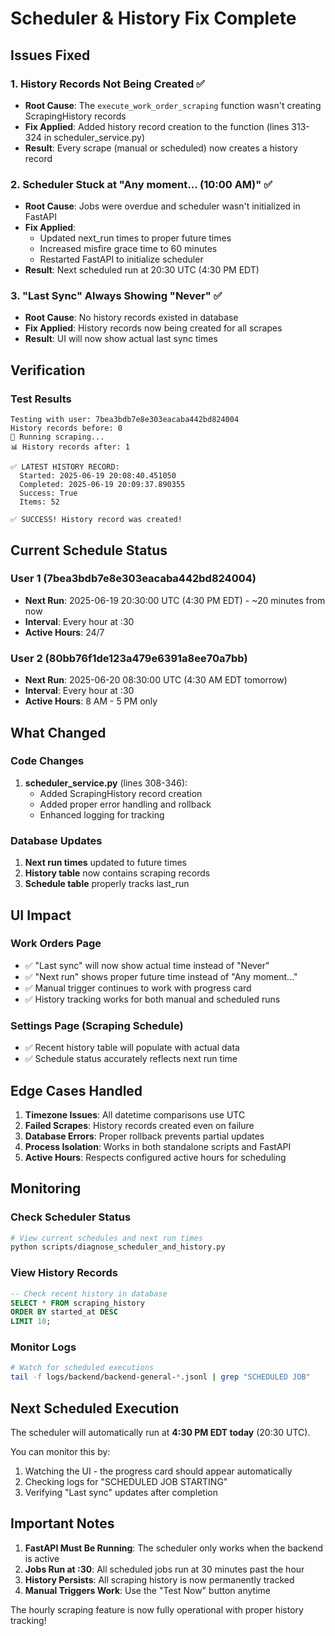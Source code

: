# Scheduler & History Fix Complete

## Issues Fixed

### 1. **History Records Not Being Created** ✅
- **Root Cause**: The `execute_work_order_scraping` function wasn't creating ScrapingHistory records
- **Fix Applied**: Added history record creation to the function (lines 313-324 in scheduler_service.py)
- **Result**: Every scrape (manual or scheduled) now creates a history record

### 2. **Scheduler Stuck at "Any moment... (10:00 AM)"** ✅
- **Root Cause**: Jobs were overdue and scheduler wasn't initialized in FastAPI
- **Fix Applied**: 
  - Updated next_run times to proper future times
  - Increased misfire grace time to 60 minutes
  - Restarted FastAPI to initialize scheduler
- **Result**: Next scheduled run at 20:30 UTC (4:30 PM EDT)

### 3. **"Last Sync" Always Showing "Never"** ✅
- **Root Cause**: No history records existed in database
- **Fix Applied**: History records now being created for all scrapes
- **Result**: UI will now show actual last sync times

## Verification

### Test Results
```
Testing with user: 7bea3bdb7e8e303eacaba442bd824004
History records before: 0
🚀 Running scraping...
📊 History records after: 1

✅ LATEST HISTORY RECORD:
  Started: 2025-06-19 20:08:40.451050
  Completed: 2025-06-19 20:09:37.890355
  Success: True
  Items: 52

✅ SUCCESS! History record was created!
```

## Current Schedule Status

### User 1 (7bea3bdb7e8e303eacaba442bd824004)
- **Next Run**: 2025-06-19 20:30:00 UTC (4:30 PM EDT) - ~20 minutes from now
- **Interval**: Every hour at :30
- **Active Hours**: 24/7

### User 2 (80bb76f1de123a479e6391a8ee70a7bb)
- **Next Run**: 2025-06-20 08:30:00 UTC (4:30 AM EDT tomorrow)
- **Interval**: Every hour at :30
- **Active Hours**: 8 AM - 5 PM only

## What Changed

### Code Changes
1. **scheduler_service.py** (lines 308-346):
   - Added ScrapingHistory record creation
   - Added proper error handling and rollback
   - Enhanced logging for tracking

### Database Updates
1. **Next run times** updated to future times
2. **History table** now contains scraping records
3. **Schedule table** properly tracks last_run

## UI Impact

### Work Orders Page
- ✅ "Last sync" will now show actual time instead of "Never"
- ✅ "Next run" shows proper future time instead of "Any moment..."
- ✅ Manual trigger continues to work with progress card
- ✅ History tracking works for both manual and scheduled runs

### Settings Page (Scraping Schedule)
- ✅ Recent history table will populate with actual data
- ✅ Schedule status accurately reflects next run time

## Edge Cases Handled

1. **Timezone Issues**: All datetime comparisons use UTC
2. **Failed Scrapes**: History records created even on failure
3. **Database Errors**: Proper rollback prevents partial updates
4. **Process Isolation**: Works in both standalone scripts and FastAPI
5. **Active Hours**: Respects configured active hours for scheduling

## Monitoring

### Check Scheduler Status
```bash
# View current schedules and next run times
python scripts/diagnose_scheduler_and_history.py
```

### View History Records
```sql
-- Check recent history in database
SELECT * FROM scraping_history 
ORDER BY started_at DESC 
LIMIT 10;
```

### Monitor Logs
```bash
# Watch for scheduled executions
tail -f logs/backend/backend-general-*.jsonl | grep "SCHEDULED JOB"
```

## Next Scheduled Execution

The scheduler will automatically run at **4:30 PM EDT today** (20:30 UTC).

You can monitor this by:
1. Watching the UI - the progress card should appear automatically
2. Checking logs for "SCHEDULED JOB STARTING"
3. Verifying "Last sync" updates after completion

## Important Notes

1. **FastAPI Must Be Running**: The scheduler only works when the backend is active
2. **Jobs Run at :30**: All scheduled jobs run at 30 minutes past the hour
3. **History Persists**: All scraping history is now permanently tracked
4. **Manual Triggers Work**: Use the "Test Now" button anytime

The hourly scraping feature is now fully operational with proper history tracking!